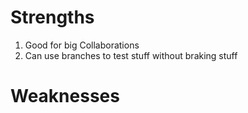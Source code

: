 # Strengths
1. Good for big Collaborations
2. Can use branches to test stuff without braking stuff

# Weaknesses